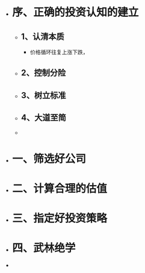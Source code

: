 - # 序、正确的投资认知的建立
	- ## 1、认清本质
		- 价格循环往复上涨下跌，
	- ## 2、控制分险
	- ## 3、树立标准
	- ## 4、大道至简
	-
- # 一、筛选好公司
- # 二、计算合理的估值
- # 三、指定好投资策略
- # 四、武林绝学
-